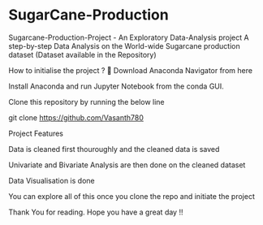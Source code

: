 # SugarCane-Production

Sugarcane-Production-Project - An Exploratory Data-Analysis project
A step-by-step Data Analysis on the World-wide Sugarcane production dataset (Dataset available in the Repository)

How to initialise the project ? 🌆
Download Anaconda Navigator from here

Install Anaconda and run Jupyter Notebook from the conda GUI.

Clone this repository by running the below line

git clone https://github.com/Vasanth780

Project Features

Data is cleaned first thouroughly and the cleaned data is saved

Univariate and Bivariate Analysis are then done on the cleaned dataset

Data Visualisation is done

You can explore all of this once you clone the repo and initiate the project

Thank You for reading. Hope you have a great day !!
